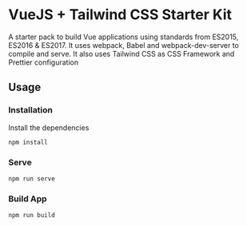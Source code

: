 # VueJS + Tailwind CSS Starter Kit
A starter pack to build Vue applications using standards from ES2015, ES2016 & ES2017. It uses webpack, Babel and webpack-dev-server to compile and serve. It also uses Tailwind CSS as CSS Framework and Prettier configuration

## Usage
### Installation
Install the dependencies
```
npm install
```
### Serve
```
npm run serve
```
### Build App
```
npm run build
```
